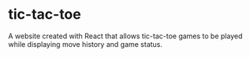 # tic-tac-toe
A website created with React that allows tic-tac-toe games to be played while displaying move history and game status.
